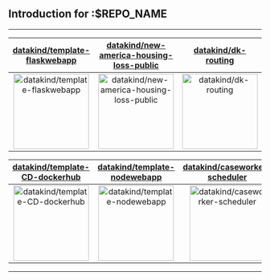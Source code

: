 ## Introduction for :$REPO_NAME



---

| [datakind/template-flaskwebapp](https://github.com/datakind/template-flaskwebapp) | [datakind/new-america-housing-loss-public](https://github.com/datakind/new-america-housing-loss-public) | [datakind/dk-routing](https://github.com/datakind/dk-routing) |
| :-: | :-: | :-: |
| <a href="https://github.com/datakind/template-flaskwebapp"><img src="https://github.com/datakind/template-flaskwebapp/raw/master/DISPLAY.jpg" alt="datakind/template-flaskwebapp" title="datakind/template-flaskwebapp" width="150" height="150"></a> | <a href="https://github.com/datakind/new-america-housing-loss-public"><img src="https://github.com/datakind/template-flaskwebapp/raw/master/DISPLAY.jpg" alt="datakind/new-america-housing-loss-public" title="datakind/new-america-housing-loss-public" width="150" height="150"></a> | <a href="https://github.com/datakind/dk-routing"><img src="https://github.com/datakind/template-flaskwebapp/raw/master/DISPLAY.jpg" alt="datakind/dk-routing" title="datakind/dk-routing" width="150" height="150"></a> |

| [datakind/template-CD-dockerhub](https://github.com/datakind/template-CD-dockerhub) | [datakind/template-nodewebapp](https://github.com/datakind/template-nodewebapp) | [datakind/caseworker-scheduler](https://github.com/datakind/caseworker-scheduler) |
| :-: | :-: | :-: |
| <a href="https://github.com/datakind/template-CD-dockerhub"><img src="https://github.com/datakind/template-flaskwebapp/raw/master/DISPLAY.jpg" alt="datakind/template-CD-dockerhub" title="datakind/template-CD-dockerhub" width="150" height="150"></a> | <a href="https://github.com/datakind/template-nodewebapp"><img src="https://github.com/datakind/template-flaskwebapp/raw/master/DISPLAY.jpg" alt="datakind/template-nodewebapp" title="datakind/template-nodewebapp" width="150" height="150"></a> | <a href="https://github.com/datakind/caseworker-scheduler"><img src="https://github.com/datakind/template-flaskwebapp/raw/master/DISPLAY.jpg" alt="datakind/caseworker-scheduler" title="datakind/caseworker-scheduler" width="150" height="150"></a> |



---

